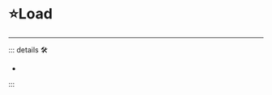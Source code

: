 # ⭐<labor>Load</labor>

---

<!-- =================================================== -->
<!-- =================================================== -->
<!-- =================================================== -->
<!-- =================================================== -->
<!-- =================================================== -->
::: details 🛠

-

:::